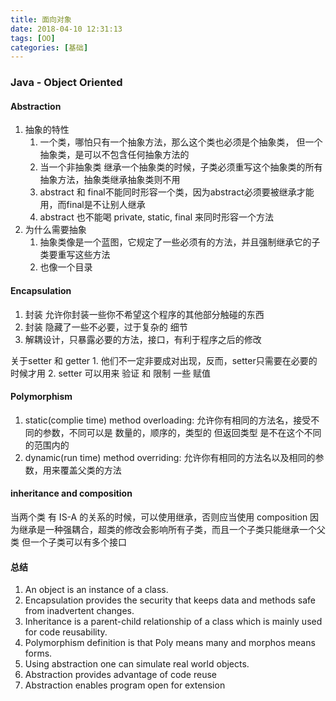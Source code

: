 ```yaml
---
title: 面向对象
date: 2018-04-10 12:31:13
tags: [OO]
categories: [基础]
---
```

### Java - Object Oriented

#### Abstraction
1. 抽象的特性
	1. 一个类，哪怕只有一个抽象方法，那么这个类也必须是个抽象类， 但一个抽象类，是可以不包含任何抽象方法的
	2. 当一个非抽象类 继承一个抽象类的时候，子类必须重写这个抽象类的所有抽象方法，抽象类继承抽象类则不用
	3. abstract 和 final不能同时形容一个类，因为abstract必须要被继承才能用，而final是不让别人继承
	4. abstract 也不能喝 private, static, final 来同时形容一个方法
2. 为什么需要抽象
	1. 抽象类像是一个蓝图，它规定了一些必须有的方法，并且强制继承它的子类要重写这些方法
	2. 也像一个目录

#### Encapsulation

1. 封装 允许你封装一些你不希望这个程序的其他部分触碰的东西
2. 封装 隐藏了一些不必要，过于复杂的 细节
3. 解耦设计，只暴露必要的方法，接口，有利于程序之后的修改

关于setter 和 getter
	1. 他们不一定非要成对出现，反而，setter只需要在必要的时候才用
	2. setter 可以用来 验证 和 限制 一些 赋值

#### Polymorphism

1. static(complie time)
method overloading: 允许你有相同的方法名，接受不同的参数，不同可以是 数量的，顺序的，类型的
但返回类型 是不在这个不同的范围内的
2. dynamic(run time)
method overriding: 允许你有相同的方法名以及相同的参数，用来覆盖父类的方法

#### inheritance and composition

当两个类 有 IS-A 的关系的时候，可以使用继承，否则应当使用 composition
因为继承是一种强耦合，超类的修改会影响所有子类，而且一个子类只能继承一个父类
但一个子类可以有多个接口

#### 总结
1. An object is an instance of a class.
2. Encapsulation provides the security that keeps data and methods safe from inadvertent changes.
3. Inheritance is a parent-child relationship of a class which is mainly used for code reusability.
4. Polymorphism definition is that Poly means many and morphos means forms.
5. Using abstraction one can simulate real world objects.
6. Abstraction provides advantage of code reuse
7. Abstraction enables program open for extension
